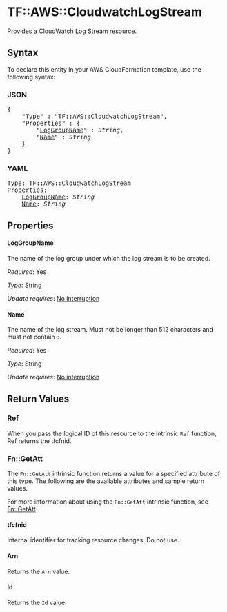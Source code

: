 # TF::AWS::CloudwatchLogStream

Provides a CloudWatch Log Stream resource.

## Syntax

To declare this entity in your AWS CloudFormation template, use the following syntax:

### JSON

<pre>
{
    "Type" : "TF::AWS::CloudwatchLogStream",
    "Properties" : {
        "<a href="#loggroupname" title="LogGroupName">LogGroupName</a>" : <i>String</i>,
        "<a href="#name" title="Name">Name</a>" : <i>String</i>
    }
}
</pre>

### YAML

<pre>
Type: TF::AWS::CloudwatchLogStream
Properties:
    <a href="#loggroupname" title="LogGroupName">LogGroupName</a>: <i>String</i>
    <a href="#name" title="Name">Name</a>: <i>String</i>
</pre>

## Properties

#### LogGroupName

The name of the log group under which the log stream is to be created.

_Required_: Yes

_Type_: String

_Update requires_: [No interruption](https://docs.aws.amazon.com/AWSCloudFormation/latest/UserGuide/using-cfn-updating-stacks-update-behaviors.html#update-no-interrupt)

#### Name

The name of the log stream. Must not be longer than 512 characters and must not contain `:`.

_Required_: Yes

_Type_: String

_Update requires_: [No interruption](https://docs.aws.amazon.com/AWSCloudFormation/latest/UserGuide/using-cfn-updating-stacks-update-behaviors.html#update-no-interrupt)

## Return Values

### Ref

When you pass the logical ID of this resource to the intrinsic `Ref` function, Ref returns the tfcfnid.

### Fn::GetAtt

The `Fn::GetAtt` intrinsic function returns a value for a specified attribute of this type. The following are the available attributes and sample return values.

For more information about using the `Fn::GetAtt` intrinsic function, see [Fn::GetAtt](https://docs.aws.amazon.com/AWSCloudFormation/latest/UserGuide/intrinsic-function-reference-getatt.html).

#### tfcfnid

Internal identifier for tracking resource changes. Do not use.

#### Arn

Returns the <code>Arn</code> value.

#### Id

Returns the <code>Id</code> value.

